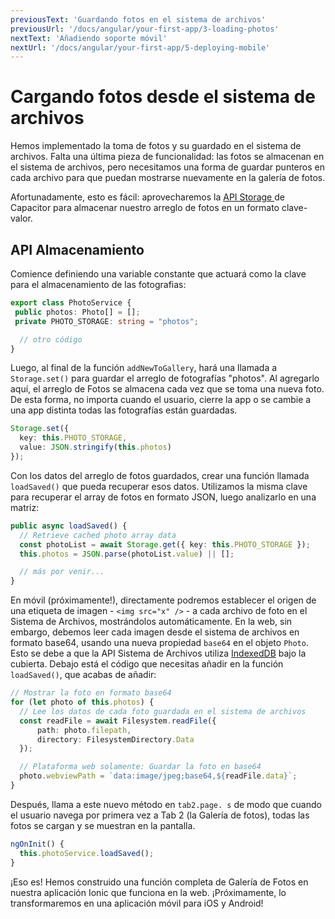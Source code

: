 ```yaml
---
previousText: 'Guardando fotos en el sistema de archivos'
previousUrl: '/docs/angular/your-first-app/3-loading-photos'
nextText: 'Añadiendo soporte móvil'
nextUrl: '/docs/angular/your-first-app/5-deploying-mobile'
---
```


# Cargando fotos desde el sistema de archivos

Hemos implementado la toma de fotos y su guardado en el sistema de archivos. Falta una última pieza de funcionalidad: las fotos se almacenan en el sistema de archivos, pero necesitamos una forma de guardar punteros en cada archivo para que puedan mostrarse nuevamente en la galería de fotos.

Afortunadamente, esto es fácil: aprovecharemos la [API Storage ](https://capacitor.ionicframework.com/docs/apis/storage) de Capacitor para almacenar nuestro arreglo de fotos en un formato clave-valor.

## API Almacenamiento

Comience definiendo una variable constante que actuará como la clave para el almacenamiento de las fotografias:

```typescript
export class PhotoService {
 public photos: Photo[] = [];
 private PHOTO_STORAGE: string = "photos";

  // otro código
}
```

Luego, al final de la función `addNewToGallery`, hará una llamada a `Storage.set()` para guardar el arreglo de fotografías "photos". Al agregarlo aquí, el arreglo de Fotos se almacena cada vez que se toma una nueva foto. De esta forma, no importa cuando el usuario, cierre la app o se cambie a una app distinta todas las fotografías están guardadas.

```typescript
Storage.set({
  key: this.PHOTO_STORAGE,
  value: JSON.stringify(this.photos)
});
```

Con los datos del arreglo de fotos guardados, crear una función llamada `loadSaved()` que pueda recuperar esos datos. Utilizamos la misma clave para recuperar el array de fotos en formato JSON, luego analizarlo en una matriz:

```typescript
public async loadSaved() {
  // Retrieve cached photo array data
  const photoList = await Storage.get({ key: this.PHOTO_STORAGE });
  this.photos = JSON.parse(photoList.value) || [];

  // más por venir...
}
```

En  móvil (próximamente!), directamente podremos establecer el origen de una etiqueta de imagen - `<img src="x" />` - a cada archivo de foto en el Sistema de Archivos, mostrándolos automáticamente. En la web, sin embargo, debemos leer cada imagen desde el sistema de archivos en formato base64, usando una nueva propiedad `base64` en el objeto `Photo`. Esto se debe a que la API Sistema de Archivos utiliza [IndexedDB](https://developer.mozilla.org/en-US/docs/Web/API/IndexedDB_API) bajo la cubierta. Debajo está el código que necesitas añadir en la función `loadSaved()`, que acabas de añadir:

```typescript
// Mostrar la foto en formato base64
for (let photo of this.photos) {
  // Lee los datos de cada foto guardada en el sistema de archivos
  const readFile = await Filesystem.readFile({
      path: photo.filepath,
      directory: FilesystemDirectory.Data
  });

  // Plataforma web solamente: Guardar la foto en base64
  photo.webviewPath = `data:image/jpeg;base64,${readFile.data}`;
}
```

Después, llama a este nuevo método en `tab2.page. s` de modo que cuando el usuario navega por primera vez a Tab 2 (la Galería de fotos), todas las fotos se cargan y se muestran en la pantalla.

```typescript
ngOnInit() {
  this.photoService.loadSaved();
}
```

¡Eso es! Hemos construido una función completa de Galería de Fotos en nuestra aplicación Ionic que funciona en la web. ¡Próximamente, lo transformaremos en una aplicación móvil para iOS y Android!
